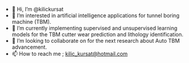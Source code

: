 - 👋 Hi, I’m @kilickursat
- 👀 I’m interested in artificial intelligence applications for tunnel boring machine (TBM).
- 🌱 I’m currently implementing supervised and unsupervised learning models for the TBM cutter wear prediction and lithology identification.
- 💞️ I’m looking to collaborate on for the next research about Auto TBM advancement.
- 📫 How to reach me ; kilic_kursat@hotmail.com

<!---
kilickursat/kilickursat is a ✨ special ✨ repository because its `README.md` (this file) appears on your GitHub profile.
You can click the Preview link to take a look at your changes.
--->
